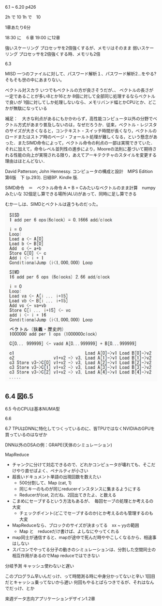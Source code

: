 6.1 ~ 6.20 p426

2h で 10
1h で　10

1章あたり6分

18:30 に　６章
19:00 に12章



強いスケーリング
    プロセッサを2倍強くするが、メモリはそのまま
弱いスケーリング
    プロセッサを2倍強くする時、メモリも2倍


6.3

MISD
    一つのファイルに対して、パスワード解析１、パスワード解析2...をやる? そもそも世の中にあまりない。

ベクトル対スカラ
    いつでもベクトルの方が良さそうだが、、
    ベクトルの長さが一定であることが多い8とか16とか
    8個に対して全部同じ処理するならベクトルで良いが
    1個に対してしか処理しないなら、メモリバンド幅とかCPUとか、どこかが無駄になっている

補足：　大きな利点があるにもかかわらず，高性能コンピュータ以外の分野でベクトル方式があまり普及しないのは，なぜだろうか．従来，ベクトル・レジスタのサイズが大きくなると，コンテキスト・スイッチ時間が長くなり，ベクトルのロードまたはストア時のページ・フォールト処理が難しくなる，という懸念があった．またSIMD命令によって，ベクトル命令の利点の一部は実現できていた．それに加えて，命令レベル並列性の進歩により，Mooreの法則に基づいて期待される性能の向上が実現される限り，あえてアーキテクチャのスタイルを変更する理由はほとんどない．

David Patterson; John Hennessy. コンピュータの構成と設計　MIPS Edition　第6版　下 (p.293). 日経BP. Kindle 版. 


SIMD命令　＝　ベクトル命令
A + B = Cみたいなベクトルのまま計算　numpyみたいな
32個足し算できる場所(ALU)があって、同時に足し算できる

むかーしは、SIMDとベクトルは違うものだった。
![alt text](image-2.png)


6.4
図6.5
- 

6.5
今のCPUは基本NUMA型


6.6


6.7
TPUはDNNに特化してつくっているのに、皆TPUではなくNVIDIAのGPUを買っているのはなぜか

DNN以外のDSAの例：GRAPE(天体のシミュレーション)


MapReduce

- チャンクに分けて対応できるので、どれかコンピュータが壊れても、そこだけやり直せばよく、ペナルティが小さい
- 超長いドキュメント単語の出現回数を数えたい
    - 500分割して、Map (cat, 1)
    - 同じキーのものが同じreducerインスタンスに集まるようにする
    - Reducerが(cat, 2)だね、2回出てきたよ、と数える
- こまめにセーブするという方法もあるが、　毎回セーブの処理とか考えるの大変
    - チェックポイント(どこでセーブするのか)とか考えるのも管理するのも大変
- MapReduceなら、ブロックのサイズが決まってる　xx ~ yyの範囲
    - Map と　reduceだけ書けば、よしなにやってくれる
- map同士が通信すると、mapが途中で死んだ時ややこしくなるから、相違事はしない
- スパコンでやってる分子の動きのシミュレーションは、分割した空間同士の相互作用があるのでMap reduceではできない





分岐予測
キャッシュ使わないと遅い

このプログラム早いんだっけ、って時間測る時に中身分かってないと辛い
1回目だとキャッシュ乗ってないから遅い
何回もやるとばらつきでるが、それはなんでだっけ、とか

来週データ志向アプリケーションデザイン1.2章